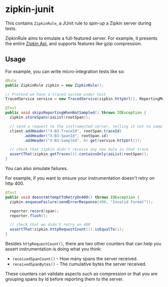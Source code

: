 # zipkin-junit

This contains `ZipkinRule`, a JUnit rule to spin-up a Zipkin server during tests.

ZipkinRule aims to emulate a full-featured server. For example, it presents the
entire [Zipkin Api](http://openzipkin.github.io/zipkin-api/#/), and supports
features like gzip compression.

Usage
------

For example, you can write micro-integration tests like so:

```java
@Rule
public ZipkinRule zipkin = new ZipkinRule();

// Pretend we have a traced system under test
TracedService service = new TracedService(zipkin.httpUrl(), ReportingMode.FLUSH_EVERY);

@Test
public void skipsReportingWhenNotSampled() throws IOException {
  zipkin.storeSpans(asList(rootSpan));

  // send a request to the instrumented server, telling it not to sample.
  client.addHeader("X-B3-TraceId", rootSpan.traceId)
        .addHeader("X-B3-SpanId", rootSpan.id)
        .addHeader("X-B3-Sampled", 0).get(service.httpUrl());

  // check that zipkin didn't receive any new data in that trace
  assertThat(zipkin.getTraces()).containsOnly(asList(rootSpan));
}
```

You can also simulate failures.

For example, if you want to ensure your instrumentation doesn't retry on http 400.

```java
@Test
public void doesntAttemptToRetryOn400() throws IOException {
  zipkin.enqueueFailure(sendErrorResponse(400, "Invalid Format"));

  reporter.record(span);
  reporter.flush();

  // check that we didn't retry on 400
  assertThat(zipkin.httpRequestCount()).isEqualTo(1);
}
```

Besides `httpRequestCount()`, there are two other counters that can
help you assert instrumentation is doing what you think:

* `receivedSpanCount()` - How many spans the server received.
* `receivedSpanBytes()` - The cumulative bytes the server received.

These counters can validate aspects such as compression or that you are
grouping spans by id before reporting them to the server.
